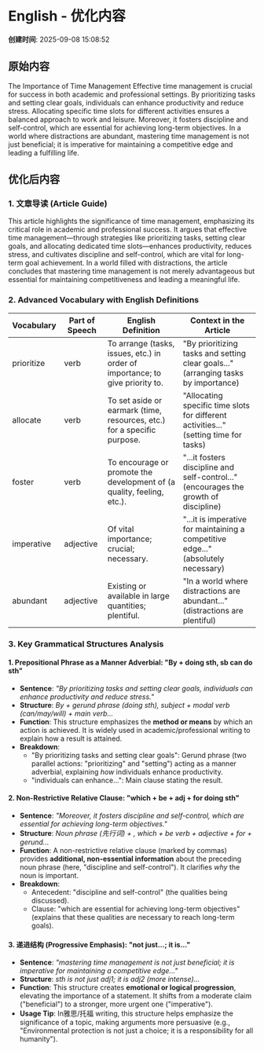 # English - 优化内容

**创建时间**: 2025-09-08 15:08:52

## 原始内容

The Importance of Time Management
Effective time management is crucial for success in both academic and professional settings. By prioritizing tasks and setting clear goals, individuals can enhance productivity and reduce stress. Allocating specific time slots for different activities ensures a balanced approach to work and leisure. Moreover, it fosters discipline and self-control, which are essential for achieving long-term objectives. In a world where distractions are abundant, mastering time management is not just beneficial; it is imperative for maintaining a competitive edge and leading a fulfilling life.



## 优化后内容

### 1. 文章导读 (Article Guide)  
This article highlights the significance of time management, emphasizing its critical role in academic and professional success. It argues that effective time management—through strategies like prioritizing tasks, setting clear goals, and allocating dedicated time slots—enhances productivity, reduces stress, and cultivates discipline and self-control, which are vital for long-term goal achievement. In a world filled with distractions, the article concludes that mastering time management is not merely advantageous but essential for maintaining competitiveness and leading a meaningful life.  


### 2. Advanced Vocabulary with English Definitions  
| Vocabulary       | Part of Speech | English Definition                                                                 | Context in the Article                                                                 |  
|------------------|----------------|-------------------------------------------------------------------------------------|---------------------------------------------------------------------------------------|  
| prioritize       | verb           | To arrange (tasks, issues, etc.) in order of importance; to give priority to.       | "By prioritizing tasks and setting clear goals..." (arranging tasks by importance)    |  
| allocate         | verb           | To set aside or earmark (time, resources, etc.) for a specific purpose.              | "Allocating specific time slots for different activities..." (setting time for tasks)|  
| foster           | verb           | To encourage or promote the development of (a quality, feeling, etc.).               | "...it fosters discipline and self-control..." (encourages the growth of discipline)  |  
| imperative       | adjective      | Of vital importance; crucial; necessary.                                             | "...it is imperative for maintaining a competitive edge..." (absolutely necessary)    |  
| abundant         | adjective      | Existing or available in large quantities; plentiful.                                | "In a world where distractions are abundant..." (distractions are plentiful)          |  


### 3. Key Grammatical Structures Analysis  

#### 1. **Prepositional Phrase as a Manner Adverbial: "By + doing sth, sb can do sth"**  
- **Sentence**: *"By prioritizing tasks and setting clear goals, individuals can enhance productivity and reduce stress."*  
- **Structure**: *By + gerund phrase (doing sth), subject + modal verb (can/may/will) + main verb...*  
- **Function**: This structure emphasizes the **method or means** by which an action is achieved. It is widely used in academic/professional writing to explain how a result is attained.  
- **Breakdown**:  
  - "By prioritizing tasks and setting clear goals": Gerund phrase (two parallel actions: "prioritizing" and "setting") acting as a manner adverbial, explaining *how* individuals enhance productivity.  
  - "individuals can enhance...": Main clause stating the result.  


#### 2. **Non-Restrictive Relative Clause: "which + be + adj + for doing sth"**  
- **Sentence**: *"Moreover, it fosters discipline and self-control, which are essential for achieving long-term objectives."*  
- **Structure**: *Noun phrase (先行词) + , which + be verb + adjective + for + gerund...*  
- **Function**: A non-restrictive relative clause (marked by commas) provides **additional, non-essential information** about the preceding noun phrase (here, "discipline and self-control"). It clarifies *why* the noun is important.  
- **Breakdown**:  
  - Antecedent: "discipline and self-control" (the qualities being discussed).  
  - Clause: "which are essential for achieving long-term objectives" (explains that these qualities are necessary to reach long-term goals).  


#### 3. **递进结构 (Progressive Emphasis): "not just...; it is..."**  
- **Sentence**: *"mastering time management is not just beneficial; it is imperative for maintaining a competitive edge..."*  
- **Structure**: *sth is not just adj1; it is adj2 (more intense)...*  
- **Function**: This structure creates **emotional or logical progression**, elevating the importance of a statement. It shifts from a moderate claim ("beneficial") to a stronger, more urgent one ("imperative").  
- **Usage Tip**: In雅思/托福 writing, this structure helps emphasize the significance of a topic, making arguments more persuasive (e.g., "Environmental protection is not just a choice; it is a responsibility for all humanity").
